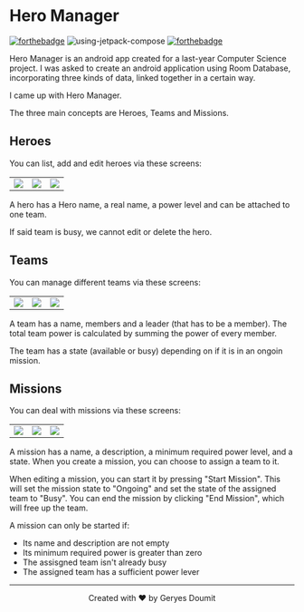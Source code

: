 # Hero Manager
[![forthebadge](https://forthebadge.com/images/badges/made-with-kotlin.svg)](https://forthebadge.com) ![using-jetpack-compose](https://github.com/user-attachments/assets/cf2f9a31-b9cb-43f8-9f9c-f3a957b2af61) [![forthebadge](https://forthebadge.com/images/badges/powered-by-coffee.svg)](https://forthebadge.com)

Hero Manager is an android app created for a last-year Computer Science project.
I was asked to create an android application using Room Database, incorporating three kinds of data, linked together in a certain way.

I came up with Hero Manager.

The three main concepts are Heroes, Teams and Missions.

## Heroes
You can list, add and edit heroes via these screens:

<table>
  <tr>
    <td> <img src="https://github.com/user-attachments/assets/38422090-c543-486e-8a9c-01d4ca00aadb"> </td>
    <td> <img src="https://github.com/user-attachments/assets/4e2454d3-c95b-40b7-b91f-e1dc39a4d35f"> </td>
    <td> <img src="https://github.com/user-attachments/assets/b2b03aff-6ebd-492c-877f-a516884c82ec"> </td>
  </tr>
</table>

A hero has a Hero name, a real name, a power level and can be attached to one team.

If said team is busy, we cannot edit or delete the hero.

## Teams
You can manage different teams via these screens:

<table>
  <tr>
    <td> <img src="https://github.com/user-attachments/assets/eb3ad442-6853-4c08-89f6-0279311b9f76"> </td>
    <td> <img src="https://github.com/user-attachments/assets/67cb296d-e9d0-4374-9d4b-a40d74447578"> </td>
    <td> <img src="https://github.com/user-attachments/assets/0a5e3f33-39f0-48c0-a2e7-caac156d77d0"> </td>
  </tr>
</table>

A team has a name, members and a leader (that has to be a member).
The total team power is calculated by summing the power of every member.

The team has a state (available or busy) depending on if it is in an ongoin mission.

## Missions
You can deal with missions via these screens: 

<table>
  <tr>
    <td> <img src="https://github.com/user-attachments/assets/a581ae79-2800-47d9-a1d2-5e50f4694f44"> </td>
    <td> <img src="https://github.com/user-attachments/assets/29642c4b-e8a0-46ef-ba8e-35d07e49013e"> </td>
    <td> <img src="https://github.com/user-attachments/assets/efc00335-034d-4d95-9c30-435e4256d40a"> </td>
  </tr>
</table>

A mission has a name, a description, a minimum required power level, and a state.
When you create a mission, you can choose to assign a team to it.

When editing a mission, you can start it by pressing "Start Mission". This will set the mission state to "Ongoing" and set the state of the assigned team to "Busy".
You can end the mission by clicking "End Mission", which will free up the team.

A mission can only be started if:
- Its name and description are not empty
- Its minimum required power is greater than zero
- The assisgned team isn't already busy
- The assigned team has a sufficient power lever

---
<p align=center>Created with ❤️ by Geryes Doumit</p>
